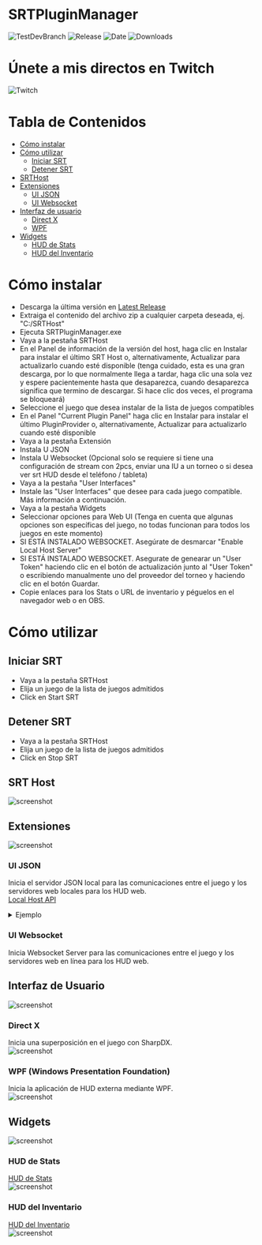 # SRTPluginManager
![TestDevBranch](https://img.shields.io/github/workflow/status/SpeedrunTooling/SRTPluginManager/Publish?label=ultima%20compilación&style=for-the-badge)
![Release](https://img.shields.io/github/v/release/SpeedrunTooling/SRTPluginManager?label=lanzamiento%20actual&style=for-the-badge)
![Date](https://img.shields.io/github/release-date/SpeedrunTooling/SRTPluginManager?label=fecha%20de%20lanzamiento&style=for-the-badge)
![Downloads](https://img.shields.io/github/downloads/SpeedrunTooling/SRTPluginManager/total?label=descargas&color=%23007EC6&style=for-the-badge)

# Únete a mis directos en Twitch
![Twitch](https://img.shields.io/twitch/status/videogameroulette?style=for-the-badge)

# Tabla de Contenidos
- [Cómo instalar](https://github.com/SpeedrunTooling/SRTPluginManager/blob/main/README_ESPANOL.md#c%C3%B3mo-instalar)
- [Cómo utilizar](https://github.com/SpeedrunTooling/SRTPluginManager/blob/main/README_ESPANOL.md#c%C3%B3mo-utilizar)
  - [Iniciar SRT](https://github.com/SpeedrunTooling/SRTPluginManager/blob/main/README_ESPANOL.md#iniciar-srt)
  - [Detener SRT](https://github.com/SpeedrunTooling/SRTPluginManager/blob/main/README_ESPANOL.md#detener-srt)
- [SRTHost](https://github.com/SpeedrunTooling/SRTPluginManager/blob/main/README_ESPANOL.md#srt-host)
- [Extensiones](https://github.com/SpeedrunTooling/SRTPluginManager/blob/main/README_ESPANOL.md#extensiones)
  - [UI JSON](https://github.com/SpeedrunTooling/SRTPluginManager/blob/main/README_ESPANOL.md#ui-json)
  - [UI Websocket](https://github.com/SpeedrunTooling/SRTPluginManager/blob/main/README_ESPANOL.md#ui-websocket)
- [Interfaz de usuario](https://github.com/SpeedrunTooling/SRTPluginManager/blob/main/README_ESPANOL.md#interfaz-de-usuario)
  - [Direct X](https://github.com/SpeedrunTooling/SRTPluginManager/blob/main/README_ESPANOL.md#direct-x)
  - [WPF](https://github.com/SpeedrunTooling/SRTPluginManager/blob/main/README_ESPANOL.md#wpf-windows-presentation-foundation)
- [Widgets](https://github.com/SpeedrunTooling/SRTPluginManager/blob/main/README_ESPANOL.md#widgets)
  - [HUD de Stats](https://github.com/SpeedrunTooling/SRTPluginManager/blob/main/README_ESPANOL.md#hud-de-stats)
  - [HUD del Inventario](https://github.com/SpeedrunTooling/SRTPluginManager/blob/main/README_ESPANOL.md#hud-del-inventario)

# Cómo instalar
- Descarga la última versión en [Latest Release](https://github.com/SpeedrunTooling/SRTPluginManager/releases/latest)
- Extraiga el contenido del archivo zip a cualquier carpeta deseada, ej. "C:/SRTHost"
- Ejecuta SRTPluginManager.exe
- Vaya a la pestaña SRTHost
- En el Panel de información de la versión del host, haga clic en Instalar para instalar el último SRT Host o, alternativamente, Actualizar para actualizarlo cuando esté disponible (tenga cuidado, esta es una gran descarga, por lo que normalmente llega a tardar, haga clic una sola vez y espere pacientemente hasta que desaparezca, cuando desaparezca significa que termino de descargar. Si hace clic dos veces, el programa se bloqueará)
- Seleccione el juego que desea instalar de la lista de juegos compatibles
- En el Panel "Current Plugin Panel" haga clic en Instalar para instalar el último PluginProvider o, alternativamente, Actualizar para actualizarlo cuando esté disponible
- Vaya a la pestaña Extensión
- Instala U JSON
- Instala U Websocket (Opcional solo se requiere si tiene una configuración de stream con 2pcs, enviar una IU a un torneo o si desea ver srt HUD desde el teléfono / tableta)
- Vaya a la pestaña "User Interfaces"
- Instale las "User Interfaces" que desee para cada juego compatible. Más información a continuación.
- Vaya a la pestaña Widgets
- Seleccionar opciones para Web UI (Tenga en cuenta que algunas opciones son específicas del juego, no todas funcionan para todos los juegos en este momento)
- SI ESTÁ INSTALADO WEBSOCKET. Asegúrate de desmarcar "Enable Local Host Server"
- SI ESTÁ INSTALADO WEBSOCKET. Asegurate de genearar un "User Token" haciendo clic en el botón de actualización junto al "User Token" o escribiendo manualmente uno del proveedor del torneo y haciendo clic en el botón Guardar.
- Copie enlaces para los Stats o URL de inventario y péguelos en el navegador web o en OBS.

# Cómo utilizar

## Iniciar SRT
- Vaya a la pestaña SRTHost
- Elija un juego de la lista de juegos admitidos
- Click en Start SRT

## Detener SRT
- Vaya a la pestaña SRTHost
- Elija un juego de la lista de juegos admitidos
- Click en Stop SRT

## SRT Host
![screenshot](https://cdn.discordapp.com/attachments/551840398016774193/865877964464586772/unknown.png)

## Extensiones
![screenshot](https://cdn.discordapp.com/attachments/551840398016774193/865878441153134622/unknown.png)

### UI JSON
Inicia el servidor JSON local para las comunicaciones entre el juego y los servidores web locales para los HUD web.\
[Local Host API](http://localhost:7190)
<details>
  <summary>Ejemplo</summary>

```
{
    GameName: "Example API RE2R",
    VersionInfo: "9.9.9.9",
    Timer: {
        IGTRunningTimer: 6028998549,
        IGTCutsceneTimer: 189283718,
        IGTMenuTimer: 1272932590,
        IGTPausedTimer: 1967921896
    },
    PlayerCharacter: 1,
    Player: {
        CurrentHP: 1200,
        MaxHP: 1200,
        Percentage: 1,
        IsAlive: true,
        HealthState: 1
    },
    PlayerName: "Claire: ",
    IsPoisoned: false,
    RankManager: {
        Rank: 6,
        RankScore: 6690.906
    },
    PlayerInventoryCount: 12,
    PlayerInventory: [
        {
            _DebuggerDisplay: "[#2] Item WoodenBoard Quantity 5",
            SlotPosition: 2,
            ItemID: 33,
            WeaponID: -1,
            Attachments: 0,
            Quantity: 5,
            IsItem: true,
            IsWeapon: false,
            IsEmptySlot: false
        },
        {
            _DebuggerDisplay: "[#5] Empty Slot",
            SlotPosition: 5,
            ItemID: 0,
            WeaponID: -1,
            Attachments: 0,
            Quantity: -1,
            IsItem: false,
            IsWeapon: false,
            IsEmptySlot: true
        }
    ],
    EnemyHealth: [
        {
            _DebuggerDisplay: "1500 / 1500 (100.0%)",
            MaximumHP: 1500,
            CurrentHP: 1500,
            IsTrigger: false,
            IsAlive: true,
            IsDamaged: false,
            Percentage: 1
        },
        {
            _DebuggerDisplay: "44 / 890 (4.9%)",
            MaximumHP: 890,
            CurrentHP: 44,
            IsTrigger: false,
            IsAlive: true,
            IsDamaged: true,
            Percentage: 0.0494382
        }
    ],
    IGTCalculated: 3871792935,
    IGTCalculatedTicks: 38717929350,
    IGTTimeSpan: {
        Ticks: 38717929350,
        Days: 0,
        Hours: 1,
        Milliseconds: 792,
        Minutes: 4,
        Seconds: 31,
        TotalDays: 0.044812418229166665,
        TotalHours: 1.0754980375,
        TotalMilliseconds: 3871792.935,
        TotalMinutes: 64.52988225,
        TotalSeconds: 3871.792935
    },
    IGTFormattedString: "01:04:31"
}
```
</details>

### UI Websocket
Inicia Websocket Server para las comunicaciones entre el juego y los servidores web en línea para los HUD web.

## Interfaz de Usuario
![screenshot](https://cdn.discordapp.com/attachments/551840398016774193/865878463856640010/unknown.png)

### Direct X 
Inicia una superposición en el juego con SharpDX.\
![screenshot](https://cdn.discordapp.com/attachments/551840398016774193/865883096922849320/unknown.png)

### WPF (Windows Presentation Foundation)
Inicia la aplicación de HUD externa mediante WPF.\
![screenshot](https://cdn.discordapp.com/attachments/551840398016774193/865884741211652116/unknown.png)

## Widgets
![screenshot](https://cdn.discordapp.com/attachments/551840398016774193/865878482801262622/unknown.png)

### HUD de Stats
[HUD de Stats](https://speedruntooling.github.io/StatsHUD)\
![screenshot](https://cdn.discordapp.com/attachments/551840398016774193/865890495401164801/unknown.png)

### HUD del Inventario
[HUD del Inventario](https://speedruntooling.github.io/InventoryHUD)\
![screenshot](https://cdn.discordapp.com/attachments/551840398016774193/865890549995536414/unknown.png)
